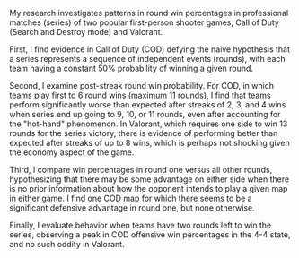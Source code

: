 My research investigates patterns in round win percentages in professional matches (series) of two popular first-person shooter games, Call of Duty (Search and Destroy mode) and Valorant.

First, I find evidence in Call of Duty (COD) defying the naive hypothesis that a series represents a sequence of independent events (rounds), with each team having a constant 50% probability of winning a given round.

Second, I examine post-streak round win probability. For COD, in which teams play first to 6 round wins (maximum 11 rounds), I find that teams perform significantly worse than expected after streaks of 2, 3, and 4 wins when series end up going to 9, 10, or 11 rounds, even after accounting for the "hot-hand" phenomenon. In Valorant, which requires one side to win 13 rounds for the series victory, there is evidence of performing better than expected after streaks of up to 8 wins, which is perhaps not shocking given the economy aspect of the game.

Third, I compare win percentages in round one versus all other rounds, hypothesizing that there may be some advantage on either side when there is no prior information about how the opponent intends to play a given map in either game. I find one COD map for which there seems to be a significant defensive advantage in round one, but none otherwise.

Finally, I evaluate behavior when teams have two rounds left to win the series, observing a peak in COD offensive win percentages in the 4-4 state, and no such oddity in Valorant.
